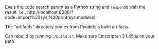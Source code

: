 Evals the code search param as a Python string and `respond`s with the result.
I.e.,
http://localhost:8080/?code=import%20sys;%20print(sys.modules)

The "artifacts" directory comes from Pyodide's build artifacts.

Can rebuild by running `./build.sh`. Make sure Emscripten 3.1.45 is on your
path.


